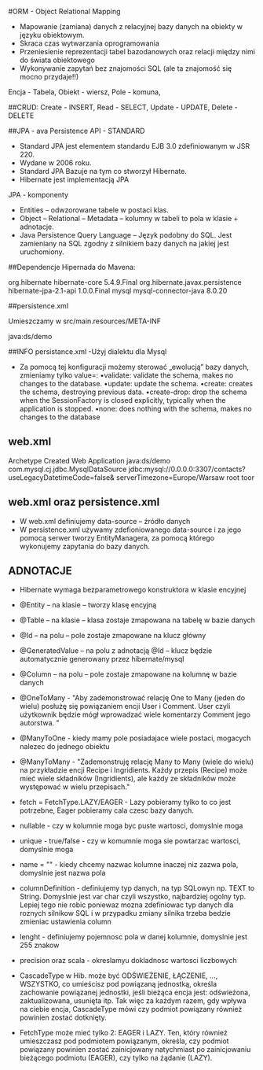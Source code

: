 #ORM - Object Relational Mapping
- Mapowanie (zamiana) danych z relacyjnej bazy danych na obiekty w języku obiektowym.
- Skraca czas wytwarzania oprogramowania
- Przeniesienie reprezentacji tabel bazodanowych oraz relacji między nimi do świata obiektowego
- Wykonywanie zapytań bez znajomości SQL (ale ta znajomość się mocno przydaje!!)

Encja - Tabela,
Obiekt - wiersz,
Pole - komuna,

##CRUD:
Create - INSERT,
Read - SELECT,
Update - UPDATE,
Delete - DELETE

##JPA - ava Persistence API - STANDARD
- Standard JPA jest elementem standardu EJB 3.0 zdefiniowanym w JSR 220.
- Wydane w 2006 roku.
- Standard JPA Bazuje na tym co stworzył Hibernate.
- Hibernate jest implementacją JPA

JPA - komponenty
- Entities – odwzorowane tabele w postaci klas.
- Object – Relational – Metadata – kolumny w tabeli to pola w klasie + adnotacje.
- Java Persistence Query Language – Język podobny do SQL. Jest zamieniany na SQL zgodny z silnikiem bazy danych na jakiej jest uruchomiony.

##Dependencje Hipernada do Mavena:

<dependency>
<groupId>org.hibernate</groupId>
<artifactId>hibernate-core</artifactId>
<version>5.4.9.Final</version>
</dependency>
<dependency>
<groupId>org.hibernate.javax.persistence</groupId>
<artifactId>hibernate-jpa-2.1-api</artifactId>
<version>1.0.0.Final</version>
</dependency>
<dependency>
<groupId>mysql</groupId>
<artifactId>mysql-connector-java</artifactId>
<version>8.0.20</version>
</dependency>

##persistence.xml

Umieszczamy w src/main.resources/META-INF

<persistence xmlns="http://java.sun.com/xml/ns/persistence"
xmlns:xsi="http://www.w3.org/2001/XMLSchema-instance"
xsi:schemaLocation="http://java.sun.com/xml/ns/persistence
http://java.sun.com/xml/ns/persistence/persistence_2_0.xsd"
version="2.0">
<persistence-unit name="default" transaction-type="JTA">
<jta-data-source>java:ds/demo</jta-data-source>
<properties>
<property name="hibernate.dialect" value="org.hibernate.dialect.MySQL5Dialect" />
<property name="hibernate.show_sql" value="true" />
<property name="hibernate.format_sql" value="true" />
<property name="hibernate.hbm2ddl.auto" value="create" />
<property name="hibernate.connection.characterEncoding" value="UTF 8" />
<property name="hibernate.cache.use_query_cache" value="false" />
</properties>
</persistence-unit>
</persistence>

##INFO persistance.xml
-Użyj dialektu dla Mysql 
<properties>
<property name="hibernate.dialect" value="org.hibernate.dialect.MySQL5Dialect" />

- Za pomocą tej konfiguracji możemy sterować „ewolucją” bazy danych, zmieniamy tylko value=:
   <property name="hibernate.hbm2ddl.auto" value="create" />
•validate: validate the schema, makes no changes to the database.
•update: update the schema.
•create: creates the schema, destroying previous data.
•create-drop: drop the schema when the SessionFactory is closed explicitly, typically when the application is stopped.
•none: does nothing with the schema, makes no changes to the database

## web.xml
<?xml version="1.0" encoding="UTF-8"?>
<web-app xmlns="http://xmlns.jcp.org/xml/ns/javaee" xmlns:xsi="http://www.w3.org/2001/XMLSchema-instance"
xsi:schemaLocation="http://xmlns.jcp.org/xml/ns/javaee http://xmlns.jcp.org/xml/ns/javaee/web-
app_4_0.xsd"
version="4.0">
<display-name>Archetype Created Web Application</display-name>
<data-source>
<name>java:ds/demo</name>
<class-name>com.mysql.cj.jdbc.MysqlDataSource</class-name>
<url>jdbc:mysql://0.0.0.0:3307/contacts?useLegacyDatetimeCode=false&amp;
serverTimezone=Europe/Warsaw</url>
<user>root</user>
<password>toor</password>
</data-source>
</web-app>

## web.xml oraz persistence.xml

- W web.xml definiujemy data-source – źródło danych
- W persistence.xml używamy zdefioniowanego data-source i za jego pomocą serwer tworzy EntityManagera, za pomocą którego wykonujemy zapytania do bazy danych.

## ADNOTACJE

- Hibernate wymaga bezparametrowego konstruktora w klasie encyjnej

- @Entity – na klasie – tworzy klasę encyjną
- @Table – na klasie – klasa zostaje zmapowana na tabelę w bazie danych
- @Id – na polu – pole zostaje zmapowane na klucz główny
- @GeneratedValue – na polu z adnotacją @Id – klucz będzie automatycznie generowany przez hibernate/mysql
- @Column – na polu – pole zostaje zmapowane na kolumnę w bazie danych
- @OneToMany - "Aby zademonstrować relację One to Many (jeden do wielu) posłużę się powiązaniem encji User i Comment. User czyli użytkownik będzie mógł wprowadzać wiele komentarzy Comment jego autorstwa. "
- @ManyToOne - kiedy mamy pole posiadajace wiele postaci, mogacych nalezec do jednego obiektu
- @ManyToMany - "Zademonstruję relację Many to Many (wiele do wielu) na przykładzie encji Recipe i Ingridients. Każdy przepis (Recipe) może mieć wiele składników (Ingridients), ale każdy ze składników może występować w wielu przepisach."

- fetch = FetchType.LAZY/EAGER - Lazy pobieramy tylko to co jest potrzebne, Eager pobieramy cala czesc bazy danych. 
- nullable - czy w kolumnie moga byc puste wartosci, domyslnie moga
- unique - true/false - czy w komumnie moga sie powtarzac wartosci, domyslnie moga
- name = "" - kiedy chcemy nazwac kolumne inaczej niz zazwa pola, domyslnie jest nazwa pola
- columnDefinition - definiujemy typ danych, na typ SQLowyn np. TEXT to String. Domyslnie jest var char czyli wszystko, najbardziej ogolny typ. Lepiej tego nie robic poniewaz mozna zdefiniowac typ danych dla roznych silnikow SQL i w przypadku zmiany silnika trzeba bedzie zmieniac ustawienia column
- lenght - definiujemy pojemnosc pola w danej kolumnie, domyslnie jest 255 znakow
- precision oraz scala - okreslamyu dokladnosc wartosci liczbowych

- CascadeType w Hib. może być ODŚWIEŻENIE, ŁĄCZENIE, ..., WSZYSTKO, co umieścisz pod powiązaną jednostką, określa zachowanie powiązanej jednostki, jeśli bieżąca encja jest: odświeżona, zaktualizowana, usunięta itp. Tak więc za każdym razem, gdy wpływa na ciebie encja, CascadeType mówi czy podmiot powiązany również powinien zostać dotknięty.
 
- FetchType może mieć tylko 2: EAGER i LAZY. Ten, który również umieszczasz pod podmiotem powiązanym, określa, czy podmiot powiązany powinien zostać zainicjowany natychmiast po zainicjowaniu bieżącego podmiotu (EAGER), czy tylko na żądanie (LAZY).










